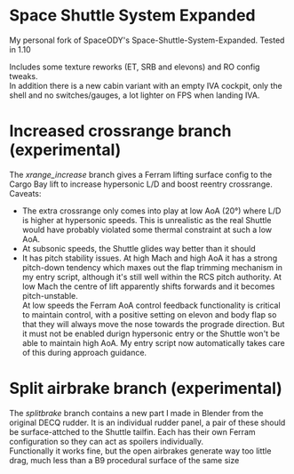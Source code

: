 # Space Shuttle System Expanded

My personal fork of SpaceODY's Space-Shuttle-System-Expanded. Tested in 1.10

Includes some texture reworks (ET, SRB and elevons) and RO config tweaks.  
In addition there is a new cabin variant with an empty IVA cockpit, only the shell and no switches/gauges, a lot lighter on FPS when landing IVA.

# Increased crossrange branch (experimental)

The *xrange_increase* branch gives a Ferram lifting surface config to the Cargo Bay lift to increase hypersonic L/D and boost reentry crossrange.  
Caveats:
- The extra crossrange only comes into play at low AoA (20°) where L/D is higher at hypersonic speeds. This is unrealistic as the real Shuttle would have probably violated some thermal constraint at such a low AoA.
- At subsonic speeds, the Shuttle glides way better than it should
- It has pitch stability issues. At high Mach and high AoA it has a strong pitch-down tendency which maxes out the flap trimming mechanism in my entry script, although it's still well within the RCS pitch authority. At low Mach the centre of lift apparently shifts forwards and it becomes pitch-unstable.  
At low speeds the Ferram AoA control feedback functionality is critical to maintain control, with a positive setting on elevon and body flap so that they will always move the nose towards the prograde direction. But it must not be enabled durign hypersonic entry or the Shuttle won't be able to maintain high AoA. My entry script now automatically takes care of this during approach guidance.



# Split airbrake branch (experimental)

The *splitbrake* branch contains a new part I made in Blender from the original DECQ rudder.
It is an individual rudder panel, a pair of these should be surface-attched to the Shuttle tailfin. Each has their own Ferram configuration so they can act as spoilers individually.  
Functionally it works fine, but the open airbrakes generate way too little drag, much less than a B9 procedural surface of the same size
